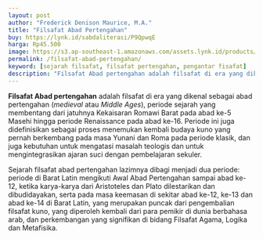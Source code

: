```yaml
---
layout: post
author: "Frederick Denison Maurice, M.A."
title: "Filsafat Abad Pertengahan"
buy: https://lynk.id/sabdaliterasi/P9QpwqE
harga: Rp45.500
image: https://s3.ap-southeast-1.amazonaws.com/assets.lynk.id/products/24-12-2023/1703408611053_5917883
permalink: /filsafat-abad-pertengahan/
keyword: [sejarah filsafat, filsafat pertengahan, pengantar fisafat]
description: "Filsafat Abad pertengahan adalah filsafat di era yang dikenal sebagai abad pertengahan (medieval atau Middle Ages), periode sejarah yang membentang da..."
---
```

<p><strong>Filsafat Abad pertengahan</strong> adalah filsafat di era yang dikenal sebagai abad pertengahan (<em>medieval</em> atau <em>Middle Ages</em>), periode sejarah yang membentang dari jatuhnya Kekaisaran Romawi Barat pada abad ke-5 Masehi hingga periode Renaissance pada abad ke-16. Periode ini juga didefinisikan sebagai proses menemukan kembali budaya kuno yang pernah berkembang pada masa Yunani dan Roma pada periode klasik, dan juga kebutuhan untuk mengatasi masalah teologis dan untuk mengintegrasikan ajaran suci dengan pembelajaran sekuler.</p><p>Sejarah filsafat abad pertengahan lazimnya dibagi menjadi dua periode: periode di Barat Latin mengikuti Awal Abad Pertengahan sampai abad ke-12, ketika karya-karya dari Aristoteles dan Plato dilestarikan dan dibudidayakan, serta pada masa keemasan di sekitar abad ke-12, ke-13 dan abad ke-14 di Barat Latin, yang merupakan puncak dari pengembalian filsafat kuno, yang diperoleh kembali dari para pemikir di dunia berbahasa arab, dan perkembangan yang signifikan di bidang Filsafat Agama, Logika dan Metafisika.</p>
